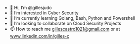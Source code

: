 - 👋 Hi, I’m @gillesjudo
- 👀 I’m interested in Cyber Security
- 🌱 I’m currently learning Golang, Bash, Python and Powershell
- 💞️ I’m looking to collaborate on Cloud Security Projects
- 📫 How to reach me gillescastro1021@gmail.com or at www.linkedin.com/in/gilles-c

<!---
gillesjudo/gillesjudo is a ✨ special ✨ repository because its `README.md` (this file) appears on your GitHub profile.
You can click the Preview link to take a look at your changes.
--->
